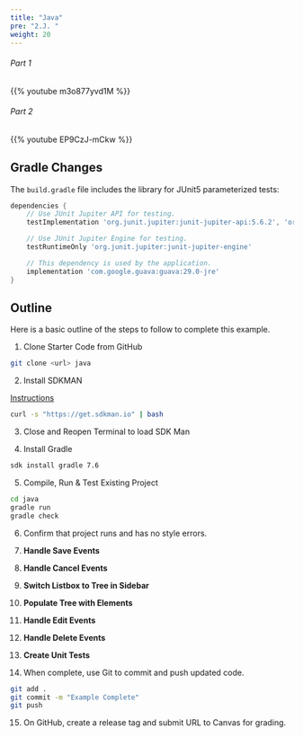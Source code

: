 ```yaml
---
title: "Java"
pre: "2.J. "
weight: 20
---
```


###### Part 1

{{% youtube m3o877yvd1M %}}

###### Part 2

{{% youtube EP9CzJ-mCkw %}}

## Gradle Changes

The `build.gradle` file includes the library for JUnit5 parameterized tests:

```groovy
dependencies {
    // Use JUnit Jupiter API for testing.
    testImplementation 'org.junit.jupiter:junit-jupiter-api:5.6.2', 'org.hamcrest:hamcrest:2.2', 'org.junit.jupiter:junit-jupiter-params'

    // Use JUnit Jupiter Engine for testing.
    testRuntimeOnly 'org.junit.jupiter:junit-jupiter-engine'

    // This dependency is used by the application.
    implementation 'com.google.guava:guava:29.0-jre'
}
```

## Outline

Here is a basic outline of the steps to follow to complete this example.

1. Clone Starter Code from GitHub

```bash
git clone <url> java
```

2. Install SDKMAN

[Instructions](https://sdkman.io/install)

```bash
curl -s "https://get.sdkman.io" | bash
```

3. Close and Reopen Terminal to load SDK Man

4. Install Gradle

```bash
sdk install gradle 7.6
```

5. Compile, Run & Test Existing Project

```bash
cd java
gradle run
gradle check
```

6. Confirm that project runs and has no style errors. 

7. **Handle Save Events** 
8. **Handle Cancel Events** 
9. **Switch Listbox to Tree in Sidebar**
10. **Populate Tree with Elements**
11. **Handle Edit Events**
12. **Handle Delete Events**
13. **Create Unit Tests**

14. When complete, use Git to commit and push updated code. 

```bash
git add .
git commit -m "Example Complete"
git push
```

15. On GitHub, create a release tag and submit URL to Canvas for grading. 